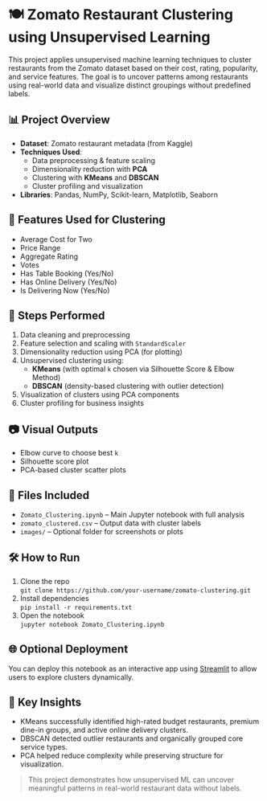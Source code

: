 # 🍽️ Zomato Restaurant Clustering using Unsupervised Learning

This project applies unsupervised machine learning techniques to cluster restaurants from the Zomato dataset based on their cost, rating, popularity, and service features. The goal is to uncover patterns among restaurants using real-world data and visualize distinct groupings without predefined labels.

## 📊 Project Overview

- **Dataset**: Zomato restaurant metadata (from Kaggle)
- **Techniques Used**:
  - Data preprocessing & feature scaling
  - Dimensionality reduction with **PCA**
  - Clustering with **KMeans** and **DBSCAN**
  - Cluster profiling and visualization
- **Libraries**: Pandas, NumPy, Scikit-learn, Matplotlib, Seaborn

## 🧠 Features Used for Clustering
- Average Cost for Two
- Price Range
- Aggregate Rating
- Votes
- Has Table Booking (Yes/No)
- Has Online Delivery (Yes/No)
- Is Delivering Now (Yes/No)

## 🚀 Steps Performed
1. Data cleaning and preprocessing
2. Feature selection and scaling with `StandardScaler`
3. Dimensionality reduction using PCA (for plotting)
4. Unsupervised clustering using:
   - **KMeans** (with optimal `k` chosen via Silhouette Score & Elbow Method)
   - **DBSCAN** (density-based clustering with outlier detection)
5. Visualization of clusters using PCA components
6. Cluster profiling for business insights

## 📷 Visual Outputs
- Elbow curve to choose best `k`
- Silhouette score plot
- PCA-based cluster scatter plots

## 📁 Files Included
- `Zomato_Clustering.ipynb` – Main Jupyter notebook with full analysis
- `zomato_clustered.csv` – Output data with cluster labels
- `images/` – Optional folder for screenshots or plots

## 🛠️ How to Run
1. Clone the repo  
   `git clone https://github.com/your-username/zomato-clustering.git`
2. Install dependencies  
   `pip install -r requirements.txt`
3. Open the notebook  
   `jupyter notebook Zomato_Clustering.ipynb`

## 🌐 Optional Deployment
You can deploy this notebook as an interactive app using [Streamlit](https://streamlit.io/) to allow users to explore clusters dynamically.

## 📌 Key Insights
- KMeans successfully identified high-rated budget restaurants, premium dine-in groups, and active online delivery clusters.
- DBSCAN detected outlier restaurants and organically grouped core service types.
- PCA helped reduce complexity while preserving structure for visualization.

> This project demonstrates how unsupervised ML can uncover meaningful patterns in real-world restaurant data without labels.

